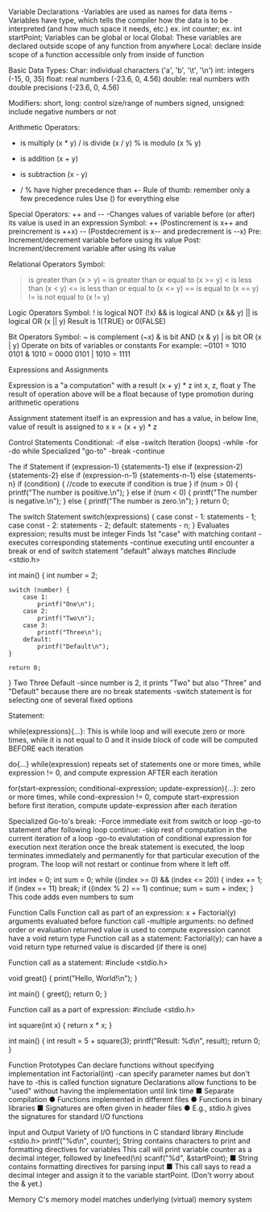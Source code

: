 Variable Declarations
-Variables are used as names for data items
-Variables have type, which tells the compiler how the data is to be interpreted (and how much space it needs, etc.)
ex. int counter;
ex. int startPoint;
Variables can be global or local 
Global: These variables are declared outside scope of any function from anywhere
Local: declare inside scope of a function accessible only from inside of function 

Basic Data Types:
Char: individual characters ('a', 'b', '\t', '\n')
int: integers (-15, 0, 35)
float: real numbers (-23.6, 0, 4.56)
double: real numbers with double precisions (-23.6, 0, 4.56)

Modifiers:
short, long: control size/range of numbers
signed, unsigned: include negative numbers or not

Arithmetic Operators:
* is multiply (x * y)
/ is divide (x / y)
% is modulo (x % y)
+ is addition (x + y)
- is subtraction (x - y)
* / % have higher precedence than +- 
Rule of thumb: remember only a few precedence rules
Use () for everything else

Special Operators: ++ and --
-Changes values of variable before (or after) its value is used in an expression 
Symbol:
++ (Postincrement is x++ and preincrement is ++x)
-- (Postdecrement is x-- and predecrement is --x)
Pre: Increment/decrement variable before using its value
Post: Increment/decrement variable after using its value

Relational Operators
Symbol:
> is greater than (x > y)
>= is greater than or equal to (x >= y)
< is less than (x < y)
<= is less than or equal to (x <= y)
== is equal to (x == y)
!= is not equal to (x != y)

Logic Operators
Symbol:
! is logical NOT (!x)
&& is logical AND (x && y)
|| is logical OR (x || y)
Result is 1(TRUE) or 0(FALSE)

Bit Operators
Symbol:
~ is complement (~x)
& is bit AND (x & y)
| is bit OR (x | y)
Operate on bits of variables or constants 
For example:
~0101 = 1010
0101 & 1010 = 0000
0101 | 1010 = 1111

Expressions and Assignments

Expression is a "a computation" with a result
(x + y) * z
int x, z, float y
The result of operation above will be a float because of type promotion during arithmetic operations

Assignment statement itself is an expression and has a value, in below line, value of result is assigned to x
x = (x + y) * z

Control Statements
Conditional:
-if else
-switch
Iteration (loops) 
-while
-for
-do while
Specialized "go-to" 
-break
-continue

The if Statement
if (expression-1) {statements-1}
else if (expression-2) {statements-2}
else if (expression-n-1) {statements-n-1}
else {statements-n}
if (condition) {
    //code to execute if condition is true
}
if (num > 0) {
        printf("The number is positive.\n");
    } else if (num < 0) {
        printf("The number is negative.\n");
    } else {
        printf("The number is zero.\n");
    }
    return 0;


The switch Statement
switch(expressions) {
    case const - 1: statements - 1;
    case const - 2: statements - 2;
    default: statements - n;
}
Evaluates expression; results must be integer
Finds 1st "case" with matching contant 
-executes corresponding statements
-continue executing until encounter a break or end of switch statement
"default" always matches
#include <stdio.h>

int main() {
    int number = 2;

    switch (number) {
        case 1:
            printf("One\n");
        case 2:
            printf("Two\n");
        case 3:
            printf("Three\n");
        default:
            printf("Default\n");
    }

    return 0;
}
Two
Three
Default
-since number is 2, it prints "Two" but also "Three" and "Default" because there are no break statements
-switch statement is for selecting one of several fixed options

Statement:

while(expressions){...}: This is while loop and will execute zero or more times, while it is not equal to 0 and it inside block of code will be computed BEFORE each iteration 

do{...} while(expression) repeats set of statements one or more times, while expression != 0, and compute expression AFTER each iteration

for(start-expression; conditional-expression; update-expression){...}: zero or more times, while cond-expression != 0, compute start-expression before first iteration, compute update-expression after each iteration

Specialized Go-to's
break:
-Force immediate exit from switch or loop
-go-to statement after following loop
continue:
-skip rest of computation in the current iteration of a loop 
-go-to evalutation of conditional expression for execution next iteration 
once the break statement is executed, the loop terminates immediately and permanently for that particular execution of the program. The loop will not restart or continue from where it left off.

int index = 0;
int sum = 0;
while ((index >= 0) && (index <= 20))
{
index += 1;
if (index == 11) break;
if ((index % 2) == 1) continue;
sum = sum + index;
}
This code adds even numbers to sum 

Function Calls
Function call as part of an expression:
x + Factorial(y)
arguments evaluated before function call 
-multiple arguments: no defined order or evaluation 
returned value is used to compute expression 
cannot have a void return type
Function call as a statement:
Factorial(y);
can have a void return type
returned value is discarded (if there is one)

Function call as a statement:
#include <stdio.h>

void great() {
    print("Hello, World!\n");
}

int main() {
    greet();
    return 0;
}

Function call as a part of expression:
#include <stdio.h>

int square(int x) {
    return x * x;
}

int main() {
    int result = 5 + square(3);
    printf("Result: %d\n", result);
    return 0;
}

Function Prototypes
Can declare functions without specifying implementation 
int Factorial(int)
-can specify parameter names but don't have to
-this is called function signature
Declarations allow functions to be "used" without having the implementation until link time
■ Separate compilation
● Functions implemented in different files
● Functions in binary libraries
■ Signatures are often given in header files
● E.g., stdio.h gives the signatures for standard I/O functions

Input and Output
Variety of I/O functions in C standard library 
#include <stdio.h>
printf("%d\n", counter);
String contains characters to print and formatting directives for variables 
This call will print variable counter as a decimal integer, followed by linefeed(\n)
scanf("%d", &startPoint);
■ String contains formatting directives for parsing input
■ This call says to read a decimal integer and assign it to the
variable startPoint. (Don't worry about the & yet.)

Memory 
C's memory model matches underlying (virtual) memory system 


